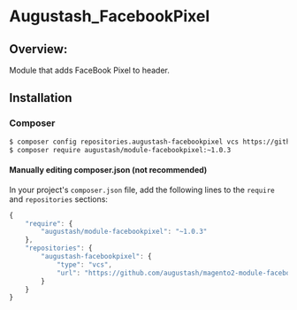 # Augustash_FacebookPixel

## Overview:

Module that adds FaceBook Pixel to header.

## Installation

### Composer

```bash
$ composer config repositories.augustash-facebookpixel vcs https://github.com/augustash/magento2-module-facebookpixel.git
$ composer require augustash/module-facebookpixel:~1.0.3
```


#### Manually editing composer.json (not recommended)

In your project's `composer.json` file, add the following lines to the `require` and `repositories` sections:

```js
{
    "require": {
        "augustash/module-facebookpixel": "~1.0.3"
    },
    "repositories": {
        "augustash-facebookpixel": {
            "type": "vcs",
            "url": "https://github.com/augustash/magento2-module-facebookpixel.git"
        }
    }
}
```
